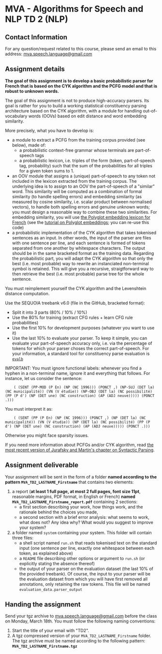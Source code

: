 MVA - Algorithms for Speech and NLP TD 2 (NLP)
========================================

## Contact Information
For any question/request related to this course, please send an email to this address: mva.speech.language@gmail.com

## Assignment details
**The goal of this assignment is to develop a basic probabilistic
parser for French that is based on the CYK algorithm and the
PCFG model and that is robust to unknown words.**

The goal of this assignment is not to produce high-accuracy
parsers. Its goal is rather for you to build a working statistical constituency parsing
architecture based on the CYK algorithm, with a module for handling
out-of-vocabulary words (OOVs) based on edit distance and word
embedding similarity.

More precisely, what you have to develop is:

- a module to extract a PCFG from the training corpus provided (see
below), made of:
	- a probabilistic context-free grammar whose terminals are part-of-speech tags
    - a probabilistic lexicon, i.e. triples of the form (token,
      part-of-speech tag, probability) such that the sum of the
      probabilities for all triples for a given token sums to 1.
- an OOV module that assigns a (unique) part-of-speech to any token
  not included in the lexicon extracted from the training corpus. The
  underlying idea is to assign to an OOV the part-of-speech of a
  "similar" word. This similarity will be computed as a combination of
  formal similarity (to handle spelling errors) and embedding similarity (as
  measured by cosine similarity, i.e. scalar product between
  normalised vectors), to handle both spelling errors and genuine
  unknown words; you must design a reasonable way to combine these two
  similarities. For embedding similarity, you will use
  [the Polyglot embedding lexicon for French](https://sites.google.com/site/rmyeid/projects/polyglot)
  (see the
  [tutorial on Polyglot embeddings](https://nbviewer.jupyter.org/gist/aboSamoor/6046170);
  you can re-use this code)
- a probabilistic implementation of the CYK algorithm that takes tokenised sentences as
      an input. In other words, the input of the parser are files with
      one sentence per line, and each sentence is formed of tokens
      separated from one another by whitespace characters. The output
      should be in the same bracketed format as the training
      data. Regarding the probabilistic part, you will adapt the CYK
      algorithm so that only the best (i.e. most probable) way to
      rewrite an instanciated non-terminal symbol is retained. This
      will give you a recursive, straigtforward way to then retrieve
      the best (i.e. most probable) parse tree for the whole sentence.

You must reimplement yourself the CYK algorithm and the Levenshtein
distance computation.

Use the SEQUOIA treebank v6.0 (file in the GitHub, bracketed format):

- Split it into 3 parts (80% / 10% / 10%)
- Use the 80% for training (extract CFG rules + learn CFG rule probabilities)
- Use the first 10% for development purposes (whatever you want to use it)
- Use the last 10% to evaluate your parser. To keep it simple,
  you can evaluate your part-of-speech accuracy only, i.e. via the
  percentage of tokens for which your parser choses the correct
  part-of-speech. For your information, a standard
  tool for constituency parse evaluation is [`evalb`](https://nlp.cs.nyu.edu/evalb/)

IMPORTANT: You must ignore functional labels: whenever you find a hyphen in a non-terminal name, ignore
it and everything that follows.
For instance, let us consider the sentence:

        ( (SENT (PP-MOD (P En) (NP (NC 1996))) (PONCT ,) (NP-SUJ (DET la) (NC municipalité)) (VN (V étudie)) (NP-OBJ (DET la) (NC possibilité) (PP (P d') (NP (DET une) (NC construction) (AP (ADJ neuve))))) (PONCT .)))

You must interpret it as:
		
        ( (SENT (PP (P En) (NP (NC 1996))) (PONCT ,) (NP (DET la) (NC municipalité)) (VN (V étudie)) (NP (DET la) (NC possibilité) (PP (P d') (NP (DET une) (NC construction) (AP (ADJ neuve))))) (PONCT .)))
Otherwise you might face sparsity issues.


If you need more information about PCFGs and/or CYK algorithm, read [the most
recent version of Jurafsky and Martin's chapter on Syntactic Parsing](https://web.stanford.edu/~jurafsky/slp3/12.pdf).


## Assignment deliverable
Your assignment will be sent in the form of a folder **named according to the  pattern `MVA_TD2_LASTNAME_Firstname`** that
contains two elements:
1. a report (**at least 1 full page, at most 2 full pages, font size 11pt**, reasonable margins, PDF format, in English or French) **named `MVA_TD2_LASTNAME_Firstname_report.pdf`** containing 2 sections:
     - a first section describing your work, how things work, and the
       rationale behind the choices you made,
     - a second section with a brief error analysis: what seems to work, what does not? Any idea why? What would you
       suggest to improve your system?
2. a folder named `system` containing your system. This folder will
   contain three files:
     - a shell script named `run.sh` that reads tokenised text on the standard input (one sentence per line,
       exactly one whitespace between each token, as explained above)
     - a `README` file describing other options or argument to
     `run.sh` (or explicitly stating the absence thereof)
	 - the output of your parser on the evaluation dataset (the last
       10% of the provided treebank). Of course, the input to your
       parser will be the evaluation dataset from which you will have
       first removed all annotations, only retaining the raw
       tokens. This file will be named `evaluation_data.parser_output`

## Handing the assignment
Send your tgz archive to mva.speech.language@gmail.com before the  class on Monday, March 18th. You must follow the following naming conventions:
1. Start the title of your email with "TD2".
2. A tgz compressed version of your `MVA_TD2_LASTNAME_Firstname`
   folder. The tgz archive must be named according to the following
   pattern: **`MVA_TD2_LASTNAME_Firstname.tgz`**


